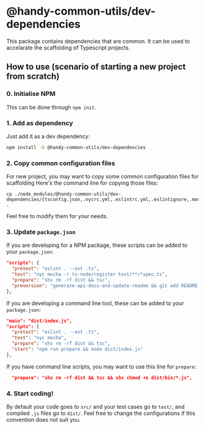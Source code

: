 # @handy-common-utils/dev-dependencies

This package contains dependencies that are common. It can be used to accelarate the scaffolding of Typescript projects.

## How to use (scenario of starting a new project from scratch)

### 0. Initialise NPM

This can be done through `npm init`.

### 1. Add as dependency

Just add it as a dev dependency:

```sh
npm install -D @handy-common-utils/dev-dependencies
```

### 2. Copy common configuration files

For new project, you may want to copy some common configuration files for scaffolding 
Here's the command line for copying those files:

```
cp ./node_modules/@handy-common-utils/dev-dependencies/{tsconfig.json,.nycrc.yml,.eslintrc.yml,.eslintignore,.mocharc.yml} .
```

Feel free to modify them for your needs.

### 3. Update `package.json`

If you are developing for a NPM package, these scripts can be added to your `package.json`:

```json
"scripts": {
  "pretest": "eslint . --ext .ts",
  "test": "nyc mocha -r ts-node/register test/**/*spec.ts",
  "prepare": "shx rm -rf dist && tsc",
  "preversion": "generate-api-docs-and-update-readme && git add README.md"
},
```

If you are developing a command line tool, these can be added to your `package.json`:

```json
"main": "dist/index.js",
"scripts": {
  "pretest": "eslint . --ext .ts",
  "test": "nyc mocha",
  "prepare": "shx rm -rf dist && tsc",
  "start": "npm run prepare && node dist/index.js"
},
```

If you have command line scripts, you may want to use this line for `prepare`:

```json
  "prepare": "shx rm -rf dist && tsc && shx chmod +x dist/bin/*.js",
```

### 4. Start coding!

By default your code goes to `src/` and your test cases go to `test/`, and compiled `.js` files go to `dist/`.
Feel free to change the configurations if this convention does not suit you.
